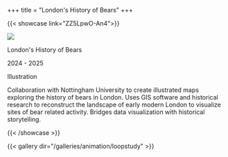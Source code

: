 +++
title = "London's History of Bears"
+++

{{< showcase link="ZZ5LpwO-An4">}}

![](/thumbnails/animation/loopstudy.png)

London's History of Bears

2024 - 2025

Illustration

Collaboration with Nottingham University to create illustrated maps exploring the history of bears in London.  Uses GIS software and historical research to reconstruct the landscape of early modern London to visualize sites of bear related activity.  Bridges data visualization with historical storytelling.

{{< /showcase >}}

{{< gallery dir="/galleries/animation/loopstudy" >}}